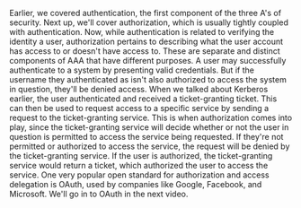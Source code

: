 Earlier, we covered authentication, the first component of the three A's of
security. Next up, we'll cover authorization, which is usually tightly coupled
with authentication. Now, while authentication is related to verifying the
identity a user, authorization pertains to describing what the user account has
access to or doesn't have access to. These are separate and distinct components
of AAA that have different purposes. A user may successfully authenticate to a
system by presenting valid credentials. But if the username they authenticated
as isn't also authorized to access the system in question, they'll be denied
access. When we talked about Kerberos earlier, the user authenticated and
received a ticket-granting ticket. This can then be used to request access to a
specific service by sending a request to the ticket-granting service. This is
when authorization comes into play, since the ticket-granting service will
decide whether or not the user in question is permitted to access the service
being requested. If they're not permitted or authorized to access the service,
the request will be denied by the ticket-granting service. If the user is
authorized, the ticket-granting service would return a ticket, which authorized
the user to access the service. One very popular open standard for authorization
and access delegation is OAuth, used by companies like Google, Facebook, and
Microsoft. We'll go in to OAuth in the next video.